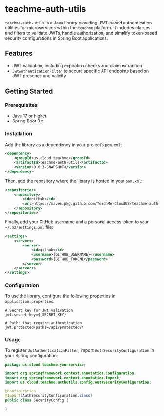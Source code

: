 # teachme-auth-utils

`teachme-auth-utils` is a Java library providing JWT-based authentication utilities for microservices within the `teachme` platform. It includes classes and filters to validate JWTs, handle authorization, and simplify token-based security configurations in Spring Boot applications.

## Features

- JWT validation, including expiration checks and claim extraction
- `JwtAuthenticationFilter` to secure specific API endpoints based on JWT presence and validity

## Getting Started

### Prerequisites

- Java 17 or higher
- Spring Boot 3.x

### Installation

Add the library as a dependency in your project’s `pom.xml`:

```xml
<dependency>
    <groupId>us.cloud.teachme</groupId>
    <artifactId>teachme-auth-utils</artifactId>
    <version>0.0.3-SNAPSHOT</version>
</dependency>
```

Then, add the repository where the library is hosted in your `pom.xml`:

```xml
<repositories>
    <repository>
        <id>github</id>
        <url>https://maven.pkg.github.com/TeachMe-CloudUS/teachme-auth-utils</url>
    </repository>
</repositories>
```

Finally, add your GitHub username and a personal access token to your `~/.m2/settings.xml` file:

```xml
<settings>
    <servers>
        <server>
            <id>github</id>
            <username>{GITHUB_USERNAME}</username>
            <password>{GITHUB_TOKEN}</password>
        </server>
    </servers>
</settings>
```

### Configuration

To use the library, configure the following properties in `application.properties`:

```properties
# Secret key for Jwt validation
jwt.secret-key=${SECRET_KEY}

# Paths that require authentication
jwt.protected-paths=/api/protected/*
```

### Usage

To register `JwtAuthenticationFilter`, import `AuthSecurityConfiguration` in your Spring configuration:

```java
package us.cloud.teachme.yourservice;

import org.springframework.context.annotation.Configuration;
import org.springframework.context.annotation.Import;
import us.cloud.teachme.authutils.config.AuthSecurityConfiguration;

@Configuration
@Import(AuthSecurityConfiguration.class)
public class SecurityConfig {

}
```
